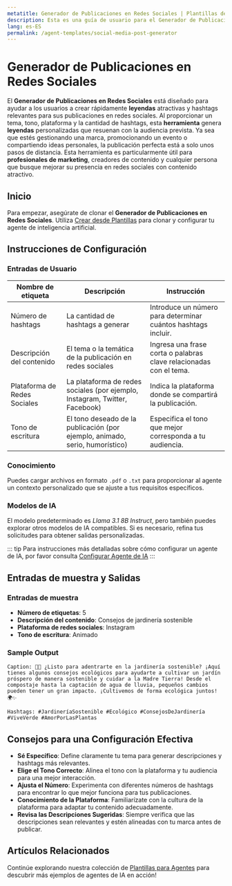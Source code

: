 ```yaml
---
metatitle: Generador de Publicaciones en Redes Sociales | Plantillas de Agentes | Guía de Usuario de FabriXAI
description: Esta es una guía de usuario para el Generador de Publicaciones en Redes Sociales, diseñada para ayudar a los usuarios a crear contenido atractivo en redes sociales de manera eficiente.
lang: es-ES
permalink: /agent-templates/social-media-post-generator
---
```


# Generador de Publicaciones en Redes Sociales

El **Generador de Publicaciones en Redes Sociales** está diseñado para ayudar a los usuarios a crear rápidamente **leyendas** atractivas y hashtags relevantes para sus publicaciones en redes sociales. Al proporcionar un tema, tono, plataforma y la cantidad de hashtags, esta **herramienta** genera **leyendas** personalizadas que resuenan con la audiencia prevista. Ya sea que estés gestionando una marca, promocionando un evento o compartiendo ideas personales, la publicación perfecta está a solo unos pasos de distancia. Esta herramienta es particularmente útil para **profesionales de marketing**, creadores de contenido y cualquier persona que busque mejorar su presencia en redes sociales con contenido atractivo.

## Inicio

Para empezar, asegúrate de clonar el **Generador de Publicaciones en Redes Sociales**. Utiliza [Crear desde Plantillas](/en-us/create-from-templates/) para clonar y configurar tu agente de inteligencia artificial.

## Instrucciones de Configuración

### Entradas de Usuario

| Nombre de etiqueta | Descripción                                                    | Instrucción                                               |
| ------------------ | -------------------------------------------------------------- | --------------------------------------------------------- |
| Número de hashtags | La cantidad de hashtags a generar                             | Introduce un número para determinar cuántos hashtags incluir. |
| Descripción del contenido | El tema o la temática de la publicación en redes sociales | Ingresa una frase corta o palabras clave relacionadas con el tema. |
| Plataforma de Redes Sociales | La plataforma de redes sociales (por ejemplo, Instagram, Twitter, Facebook) | Indica la plataforma donde se compartirá la publicación. |
| Tono de escritura  | El tono deseado de la publicación (por ejemplo, animado, serio, humorístico) | Especifica el tono que mejor corresponda a tu audiencia. |

### Conocimiento

Puedes cargar archivos en formato `.pdf` o `.txt` para proporcionar al agente un contexto personalizado que se ajuste a tus requisitos específicos.

### Modelos de IA

El modelo predeterminado es *Llama 3.1 8B Instruct*, pero también puedes explorar otros modelos de IA compatibles. Si es necesario, refina tus solicitudes para obtener salidas personalizadas.

::: tip
Para instrucciones más detalladas sobre cómo configurar un agente de IA, por favor consulta [Configurar Agente de IA](/es/configurar-agente-ia/)
:::

## Entradas de muestra y Salidas

### Entradas de muestra

- **Número de etiquetas**: 5
- **Descripción del contenido**: Consejos de jardinería sostenible
- **Plataforma de redes sociales**: Instagram
- **Tono de escritura**: Animado

### Sample Output

```
Caption: 🌱💚 ¿Listo para adentrarte en la jardinería sostenible? ¡Aquí tienes algunos consejos ecológicos para ayudarte a cultivar un jardín próspero de manera sostenible y cuidar a la Madre Tierra! Desde el compostaje hasta la captación de agua de lluvia, pequeños cambios pueden tener un gran impacto. ¡Cultivemos de forma ecológica juntos! 🌍✨ 

Hashtags: #JardineríaSostenible #Ecológico #ConsejosDeJardinería #ViveVerde #AmorPorLasPlantas
```

## Consejos para una Configuración Efectiva

- **Sé Específico**: Define claramente tu tema para generar descripciones y hashtags más relevantes.
- **Elige el Tono Correcto**: Alinea el tono con la plataforma y tu audiencia para una mejor interacción.
- **Ajusta el Número**: Experimenta con diferentes números de hashtags para encontrar lo que mejor funciona para tus publicaciones.
- **Conocimiento de la Plataforma**: Familiarízate con la cultura de la plataforma para adaptar tu contenido adecuadamente.
- **Revisa las Descripciones Sugeridas**: Siempre verifica que las descripciones sean relevantes y estén alineadas con tu marca antes de publicar.

## Artículos Relacionados

Continúe explorando nuestra colección de [Plantillas para Agentes](/en-us/agent-templates/) para descubrir más ejemplos de agentes de IA en acción!